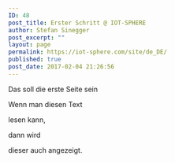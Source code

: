 ```yaml
---
ID: 48
post_title: Erster Schritt @ IOT-SPHERE
author: Stefan Sinegger
post_excerpt: ""
layout: page
permalink: https://iot-sphere.com/site/de_DE/
published: true
post_date: 2017-02-04 21:26:56
---
```

<p>Das soll die erste Seite sein</p><p>Wenn man diesen Text</p><p>lesen kann,</p><p>dann wird</p><p>dieser auch angezeigt.</p>